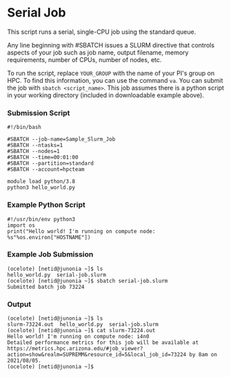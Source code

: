 # Serial Job

This script runs a serial, single-CPU job using the standard queue.

Any line beginning with #SBATCH issues a SLURM directive that controls aspects of your job such as job name, output filename, memory requirements, number of CPUs, number of nodes, etc.

To run the script, replace ```YOUR_GROUP``` with the name of your PI's group on HPC. To find this information, you can use the command ```va```. You can submit the job with ```sbatch <script_name>```. This job assumes there is a python script in your working directory (included in downloadable example above).


### Submission Script
```
#!/bin/bash

#SBATCH --job-name=Sample_Slurm_Job
#SBATCH --ntasks=1
#SBATCH --nodes=1             
#SBATCH --time=00:01:00   
#SBATCH --partition=standard
#SBATCH --account=hpcteam

module load python/3.8
python3 hello_world.py
```

### Example Python Script
```
#!/usr/bin/env python3
import os
print("Hello world! I'm running on compute node: %s"%os.environ["HOSTNAME"])
```

### Example Job Submission
```
(ocelote) [netid@junonia ~]$ ls
hello_world.py  serial-job.slurm
(ocelote) [netid@junonia ~]$ sbatch serial-job.slurm 
Submitted batch job 73224
```

### Output
```
(ocelote) [netid@junonia ~]$ ls
slurm-73224.out  hello_world.py  serial-job.slurm
(ocelote) [netid@junonia ~]$ cat slurm-73224.out 
Hello world! I'm running on compute node: i4n0
Detailed performance metrics for this job will be available at https://metrics.hpc.arizona.edu/#job_viewer?action=show&realm=SUPREMM&resource_id=5&local_job_id=73224 by 8am on 2021/08/05.
(ocelote) [netid@junonia ~]$ 
```
